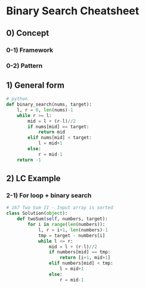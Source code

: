 # Binary Search Cheatsheet

## 0) Concept  

### 0-1) Framework

### 0-2) Pattern

## 1) General form
```python
# python
def binary_search(nums, target):
	l, r = 0, len(nums)-1
	while r >= l:
		mid = l + (r-l)//2
		if nums[mid] == target:
			return mid 
		elif nums[mid] < target:
			l = mid+1
		else:
			r = mid-1 
	return -1

```
## 2) LC Example


### 2-1) For loop + binary search
```python
# 167 Two Sum II - Input array is sorted
class Solution(object):
    def twoSum(self, numbers, target):
        for i in range(len(numbers)):
            l, r = i+1, len(numbers)-1
            tmp = target - numbers[i]
            while l <= r:
                mid = l + (r-l)//2
                if numbers[mid] == tmp:
                    return [i+1, mid+1]
                elif numbers[mid] < tmp:
                    l = mid+1
                else:
                    r = mid-1
```